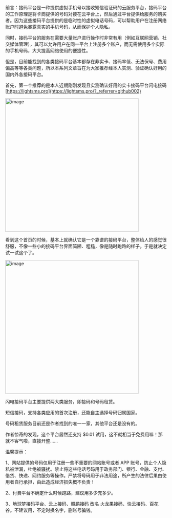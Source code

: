 前言：接码平台是一种提供虚拟手机号以接收短信验证码的云服务平台，接码平台的工作原理是将卡商提供的号码对接在云平台上，然后通过平台提供给服务的购买者。因为这些接码平台提供的是临时性的虚拟电话号码，可以帮助用户在注册网络账户时避免暴露真实的手机号码，从而保护个人隐私。

同时，接码平台的服务在需要大量账户进行操作时非常有用（例如互联网营销、社交媒体管理），其可以允许用户在同一平台上注册多个账户，而无需使用多个实际的手机号码，大大提高网络使用的便捷性。

但是，目前能找到的各类接码平台基本都存在非实卡、接码率低、无法保号、费用偏高等等各类问题，所以本系列文章旨在为大家推荐经本人实测、验证确认好用的国内外各接码平台。

首先，第一个推荐的是本人近期刚刚发现且实测确认好用的实卡接码平台闪电接码[https://lightsms.pro](https://lightsms.pro/?_referrer=github002)

<img width="416" alt="image" src="https://github.com/user-attachments/assets/e02b7b86-46d5-4eac-af58-c1aba1c80996">

看到这个首页的时候，基本上就确认它是一个靠谱的接码平台，整体给人的感觉很舒服，不像一些小的接码平台界面简陋、粗糙，像是随时跑路的样子。于是就决定试一试这个了。

 <img width="416" alt="image" src="https://github.com/user-attachments/assets/8fddf112-4ce1-4e8c-b5d8-06d9c6380e89">

闪电接码平台主要提供两大类服务，即接码和号码租赁。

短信接码，支持各类应用的首次注册，还能自主选择号码归属国家。

号码租赁服务目前还是作者找到的唯一一家，其他平台还是没有的。

作者惊奇的发现，这个平台居然还支持 $0.01 试用，这不就相当于免费用嘛！那就不客气啦，直接开整……









温馨提示：

1、网站提供的号码仅用于注册一些不重要的网站账号或者 APP 账号，防止个人隐私被泄漏，杜绝被骚扰。禁止将这些电话号码用于政务部门、银行、金融、支付、借贷、快递、网约服务等操作。严禁将号码用于非法用途，所产生的法律后果由使用者自行承担，由此造成经济损失概不负责！

2、付费平台不确定什么时候跑路，建议用多少充多少。

3、地球梦接码平台、云上接码、鲲鹏接码 改名 火龙果接码、快云接码、百花谷。不建议用，不定时换名字，删账号骗钱。
